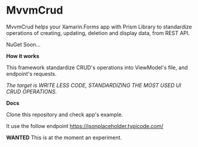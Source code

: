 # MvvmCrud
MvvmCrud helps your Xamarin.Forms app with Prism Library to standardize operations of creating, updating, deletion and display data, from REST API.

NuGet Soon...


**How it works**

This framework standardize CRUD's operations into ViewModel's file, and endpoint's requests.

*The target is WRITE LESS CODE, STANDARDIZING THE MOST USED UI CRUD OPERATIONS.*




**Docs**

Clone this repository and check app's example. 

It use the follow endpoint https://jsonplaceholder.typicode.com/

**WANTED**
This is at the moment an experiment.
